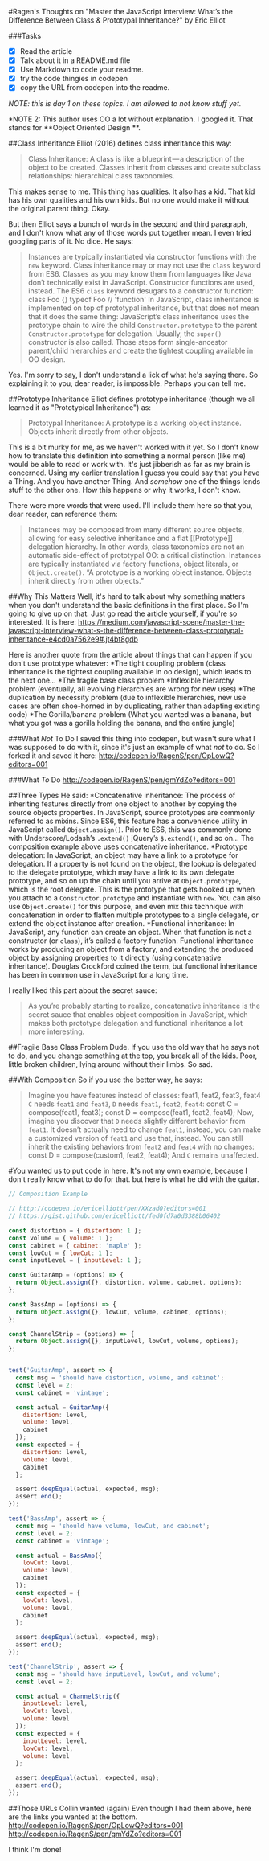 #Ragen's Thoughts on "Master the JavaScript Interview: What’s the Difference Between Class & Prototypal Inheritance?" by Eric Elliot

###Tasks
- [x] Read the article
- [x] Talk about it in a README.md file
- [x] Use Markdown to code your readme.
- [x] try the code thingies in codepen
- [x] copy the URL from codepen into the readme.

*NOTE: this is day 1 on these topics. I am allowed to not know stuff yet.*

*NOTE 2: This author uses OO a lot without explanation. I googled it. That stands for **Object Oriented Design **.

##Class Inheritance
Elliot (2016) defines class inheritance this way:
>Class Inheritance: A class is like a blueprint — a description of the object to be created. 
>Classes inherit from classes and create subclass relationships: hierarchical class taxonomies.

This makes sense to me. This thing has qualities. It also has a kid. That kid has his own qualities and his own kids. But no one would make it without the original parent thing. Okay.

But then Elliot says a bunch of words in the second and third paragraph, and I don't know what any of those words put together mean. I even tried googling parts of it. No dice. He says:
>Instances are typically instantiated via constructor functions with the `new` keyword. Class inheritance may or 
>may not use the `class` keyword from ES6. Classes as you may know them from languages like Java don’t 
>technically exist in JavaScript. Constructor functions are used, instead. The ES6 `class` keyword desugars to a 
>constructor function:
>class Foo {}
>typeof Foo // 'function'
>In JavaScript, class inheritance is implemented on top of prototypal inheritance, but that does not mean that it does the same thing:
>JavaScript’s class inheritance uses the prototype chain to wire the child `Constructor.prototype` to the parent `Constructor.prototype` for delegation. Usually, the `super()` constructor is also called. Those steps form single-ancestor parent/child hierarchies and create the tightest coupling available in OO design. 

Yes. I'm sorry to say, I don't understand a lick of what he's saying there. So explaining it to you, dear reader, is impossible. Perhaps you can tell me. 

##Prototype Inheritance
Elliot defines prototype inheritance (though we all learned it as "Prototypical Inheritance") as:
>Prototypal Inheritance: A prototype is a working object instance. Objects inherit directly from other objects.

This is a bit murky for me, as we haven't worked with it yet. So I don't know how to translate this definition into something a normal person (like me) would be able to read or work with. It's just jibberish as far as my brain is concerned. Using my earlier translation I guess you could say that you have a Thing. And you have another Thing.  And *somehow* one of the things lends stuff to the other one. How this happens or why it works, I don't know.

There were more words that were used. I'll include them here so that you, dear reader, can reference them:
>Instances may be composed from many different source objects, allowing for easy selective inheritance and a 
>flat [[Prototype]] delegation hierarchy. In other words, class taxonomies are not an automatic side-effect of 
>prototypal OO: a critical distinction.
>Instances are typically instantiated via factory functions, object literals, or `Object.create()`.
>“A prototype is a working object instance. Objects inherit directly from other objects.”

##Why This Matters
Well, it's hard to talk about why something matters when you don't understand the basic definitions in the first place. So I'm going to give up on that. Just go read the article yourself, if you're so interested. It is here: https://medium.com/javascript-scene/master-the-javascript-interview-what-s-the-difference-between-class-prototypal-inheritance-e4cd0a7562e9#.jt4bt8gdb 

Here is another quote from the article about things that can happen if you don't use prototype whatever:
*The tight coupling problem (class inheritance is the tightest coupling available in oo design), which leads to the next one…
*The fragile base class problem
*Inflexible hierarchy problem (eventually, all evolving hierarchies are wrong for new uses)
*The duplication by necessity problem (due to inflexible hierarchies, new use cases are often shoe-horned in by duplicating, rather than adapting existing code)
*The Gorilla/banana problem (What you wanted was a banana, but what you got was a gorilla holding the banana, and the entire jungle)

###What *Not* To Do
I saved this thing into codepen, but wasn't sure what I was supposed to do with it, since it's just an example of what *not* to do. So I forked it and saved it here: http://codepen.io/RagenS/pen/OpLowQ?editors=001

###What *To* Do
http://codepen.io/RagenS/pen/gmYdZo?editors=001

##Three Types
He said:
*Concatenative inheritance: The process of inheriting features directly from one object to another by copying the source objects properties. In JavaScript, source prototypes are commonly referred to as mixins. Since ES6, this feature has a convenience utility in JavaScript called `Object.assign()`. Prior to ES6, this was commonly done with Underscore/Lodash’s `.extend()` jQuery’s `$.extend()`, and so on… The composition example above uses concatenative inheritance.
*Prototype delegation: In JavaScript, an object may have a link to a prototype for delegation. If a property is not found on the object, the lookup is delegated to the delegate prototype, which may have a link to its own delegate prototype, and so on up the chain until you arrive at `Object.prototype`, which is the root delegate. This is the prototype that gets hooked up when you attach to a `Constructor.prototype` and instantiate with `new`. You can also use `Object.create()` for this purpose, and even mix this technique with concatenation in order to flatten multiple prototypes to a single delegate, or extend the object instance after creation.
*Functional inheritance: In JavaScript, any function can create an object. When that function is not a constructor (or `class`), it’s called a factory function. Functional inheritance works by producing an object from a factory, and extending the produced object by assigning properties to it directly (using concatenative inheritance). Douglas Crockford coined the term, but functional inheritance has been in common use in JavaScript for a long time.

I really liked this part about the secret sauce:

>As you’re probably starting to realize, concatenative inheritance is the secret sauce that enables object 
>composition in JavaScript, which makes both prototype delegation and functional inheritance a lot more 
>interesting.

##Fragile Base Class Problem
Dude. If you use the old way that he says not to do, and you change something at the top, you break all of the kids. Poor, little broken children, lying around without their limbs. So sad.


##With Composition
So if you use the better way, he says: 
>Imagine you have features instead of classes:
>feat1, feat2, feat3, feat4
>`C` needs `feat1` and `feat3`, `D` needs `feat1`, `feat2`, `feat4`:
>const C = compose(feat1, feat3);
>const D = compose(feat1, feat2, feat4);
>Now, imagine you discover that `D` needs slightly different behavior from `feat1`. It doesn’t actually need to 
>change `feat1`, instead, you can make a customized version of `feat1` and use that, instead. You can still 
>inherit the existing behaviors from `feat2` and `feat4` with no changes:
>const D = compose(custom1, feat2, feat4);
>And `C` remains unaffected.


#You wanted us to put code in here.
It's not my own example, because I don't really know what to do for that. but here is what he did with the guitar.
```javascript
// Composition Example

// http://codepen.io/ericelliott/pen/XXzadQ?editors=001
// https://gist.github.com/ericelliott/fed0fd7a0d3388b06402

const distortion = { distortion: 1 };
const volume = { volume: 1 };
const cabinet = { cabinet: 'maple' };
const lowCut = { lowCut: 1 };
const inputLevel = { inputLevel: 1 };

const GuitarAmp = (options) => {
  return Object.assign({}, distortion, volume, cabinet, options);
};

const BassAmp = (options) => {
  return Object.assign({}, lowCut, volume, cabinet, options);
};

const ChannelStrip = (options) => {
  return Object.assign({}, inputLevel, lowCut, volume, options);
};


test('GuitarAmp', assert => {
  const msg = 'should have distortion, volume, and cabinet';
  const level = 2;
  const cabinet = 'vintage';

  const actual = GuitarAmp({
    distortion: level,
    volume: level,
    cabinet
  });
  const expected = {
    distortion: level,
    volume: level,
    cabinet
  };

  assert.deepEqual(actual, expected, msg);
  assert.end();
});

test('BassAmp', assert => {
  const msg = 'should have volume, lowCut, and cabinet';
  const level = 2;
  const cabinet = 'vintage';

  const actual = BassAmp({
    lowCut: level,
    volume: level,
    cabinet
  });
  const expected = {
    lowCut: level,
    volume: level,
    cabinet
  };

  assert.deepEqual(actual, expected, msg);
  assert.end();
});

test('ChannelStrip', assert => {
  const msg = 'should have inputLevel, lowCut, and volume';
  const level = 2;

  const actual = ChannelStrip({
    inputLevel: level,
    lowCut: level,
    volume: level
  });
  const expected = {
    inputLevel: level,
    lowCut: level,
    volume: level
  };

  assert.deepEqual(actual, expected, msg);
  assert.end();
});
```

##Those URLs Collin wanted (again)
Even though I had them above, here are the links you wanted at the bottom.
http://codepen.io/RagenS/pen/OpLowQ?editors=001
http://codepen.io/RagenS/pen/gmYdZo?editors=001

I think I'm done!